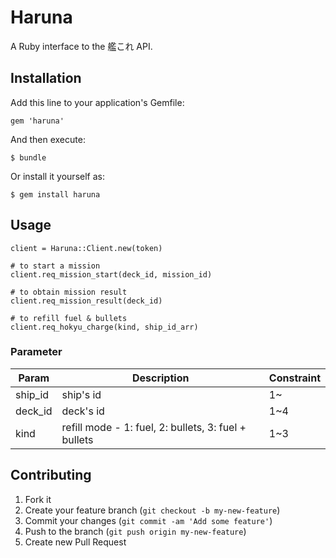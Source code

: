 # Haruna

A Ruby interface to the 艦これ API.

## Installation

Add this line to your application's Gemfile:

    gem 'haruna'

And then execute:

    $ bundle

Or install it yourself as:

    $ gem install haruna

## Usage

    client = Haruna::Client.new(token)

    # to start a mission
    client.req_mission_start(deck_id, mission_id)

    # to obtain mission result
    client.req_mission_result(deck_id)

    # to refill fuel & bullets
    client.req_hokyu_charge(kind, ship_id_arr)

### Parameter

| Param         | Description    | Constraint |
| ------------- | -------------- | ---------- |
| ship_id       | ship's id      | 1~         |
| deck_id       | deck's id      | 1~4        |
| kind          | refill mode - 1: fuel, 2: bullets, 3: fuel + bullets      |  1~3 |


## Contributing

1. Fork it
2. Create your feature branch (`git checkout -b my-new-feature`)
3. Commit your changes (`git commit -am 'Add some feature'`)
4. Push to the branch (`git push origin my-new-feature`)
5. Create new Pull Request
